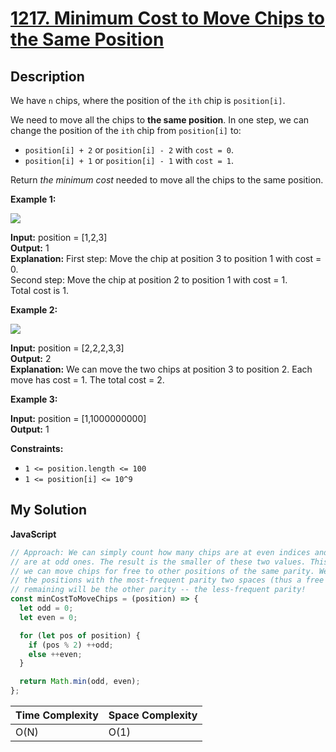 # [1217. Minimum Cost to Move Chips to the Same Position](https://leetcode.com/problems/minimum-cost-to-move-chips-to-the-same-position)

## Description

We have `n` chips, where the position of the `ith` chip is `position[i]`.

We need to move all the chips to **the same position**. In one step, we can change the position of the `ith` chip from `position[i]` to:

- `position[i] + 2` or `position[i] - 2` with `cost = 0`.
- `position[i] + 1` or `position[i] - 1` with `cost = 1`.

Return _the minimum cost_ needed to move all the chips to the same position.

**Example 1:**

![](https://assets.leetcode.com/uploads/2020/08/15/chips_e1.jpg)

**Input:** position = \[1,2,3\]  
**Output:** 1  
**Explanation:** First step: Move the chip at position 3 to position 1 with cost = 0.  
Second step: Move the chip at position 2 to position 1 with cost = 1.  
Total cost is 1.

**Example 2:**

![](https://assets.leetcode.com/uploads/2020/08/15/chip_e2.jpg)

**Input:** position = \[2,2,2,3,3\]  
**Output:** 2  
**Explanation:** We can move the two chips at position 3 to position 2. Each move has cost = 1. The total cost = 2.

**Example 3:**

**Input:** position = \[1,1000000000\]  
**Output:** 1

**Constraints:**

- `1 <= position.length <= 100`
- `1 <= position[i] <= 10^9`

## My Solution

**JavaScript**

```js
// Approach: We can simply count how many chips are at even indices and how many
// are at odd ones. The result is the smaller of these two values. This is because
// we can move chips for free to other positions of the same parity. We choose to move
// the positions with the most-frequent parity two spaces (thus a free cost). The chips
// remaining will be the other parity -- the less-frequent parity!
const minCostToMoveChips = (position) => {
  let odd = 0;
  let even = 0;

  for (let pos of position) {
    if (pos % 2) ++odd;
    else ++even;
  }

  return Math.min(odd, even);
};
```

| Time Complexity | Space Complexity |
| --------------- | ---------------- |
| O(N)            | O(1)             |
